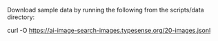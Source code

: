 Download sample data by running the following from the scripts/data directory:

curl -O https://ai-image-search-images.typesense.org/20-images.jsonl
